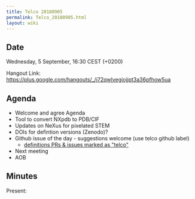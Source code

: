 ```yaml
---
title: Telco 20180905
permalink: Telco_20180905.html
layout: wiki
---
```


Date
----

Wednesday, 5 September, 16:30 CEST (+0200)

<!-- end of autogeneration -->

Hangout Link:
<https://plus.google.com/hangouts/_/j72qwlvegiojjpt3a36pfhow5ua>


Agenda
------

-   Welcome and agree Agenda
-   Tool to convert NXpdb to PDB/CIF
-   Updates on NeXus for pixelated STEM
-   DOIs for defintion versions (Zenodo)?
-   Github issue of the day - suggestions welcome (use telco github label)
    - [definitions PRs & issues marked as "telco"](https://github.com/nexusformat/definitions/labels/telco)
-   Next meeting
-   AOB

Minutes
-------

Present: 

